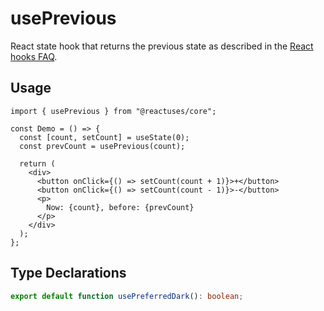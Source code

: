 # usePrevious

React state hook that returns the previous state as described in the [React hooks FAQ](https://reactjs.org/docs/hooks-faq.html#how-to-get-the-previous-props-or-state).

## Usage

```tsx
import { usePrevious } from "@reactuses/core";

const Demo = () => {
  const [count, setCount] = useState(0);
  const prevCount = usePrevious(count);

  return (
    <div>
      <button onClick={() => setCount(count + 1)}>+</button>
      <button onClick={() => setCount(count - 1)}>-</button>
      <p>
        Now: {count}, before: {prevCount}
      </p>
    </div>
  );
};
```

## Type Declarations

```ts
export default function usePreferredDark(): boolean;
```
